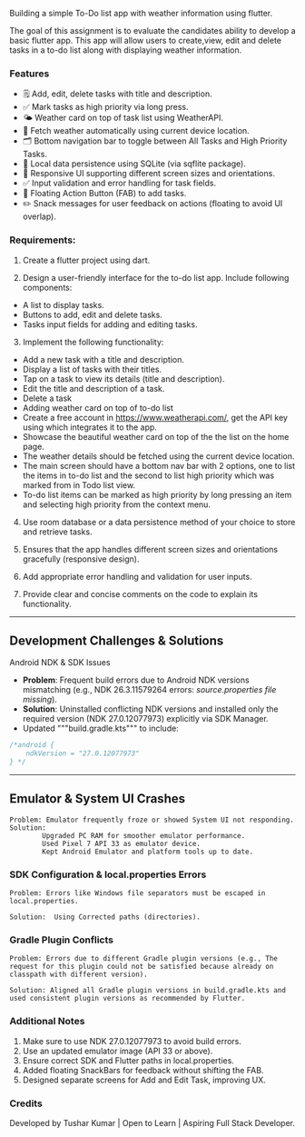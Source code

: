 Building a simple To-Do list app with weather information using flutter.

The goal of this assignment is to evaluate the candidates ability to develop a basic flutter app.
This app will allow users to create,view, edit and delete tasks in a to-do list along with 
displaying weather information.

### Features
- 🗒️ Add, edit, delete tasks with title and description.
- ✅ Mark tasks as high priority via long press.
- 🌤️ Weather card on top of task list using WeatherAPI.
- 📍 Fetch weather automatically using current device location.
- 🗂️ Bottom navigation bar to toggle between All Tasks and High Priority Tasks.
- 💾 Local data persistence using SQLite (via sqflite package).
- 📱 Responsive UI supporting different screen sizes and orientations.
- ✅ Input validation and error handling for task fields.
- 🎨 Floating Action Button (FAB) to add tasks.
- ✏️ Snack messages for user feedback on actions (floating to avoid UI overlap).

### Requirements:
1.  Create a flutter project using dart.

2. Design a user-friendly interface for the to-do list app. Include following components:
- A list to display tasks.
- Buttons to add, edit and delete tasks.
- Tasks input fields for adding and editing tasks.

3. Implement the following functionality:
   
- Add a new task with a title and description.
- Display a list of tasks with their titles.
- Tap on a task to view its details (title and description).
- Edit the title and description of a task.
- Delete a task
- Adding weather card on top of to-do list
- Create a free account in https://www.weatherapi.com/, get the API key using which integrates it to the app.
- Showcase the beautiful weather card on top of the the list on the home page.
- The weather details should be fetched using the current device location.
- The main screen should have a bottom nav bar with 2 options, one to list the items in to-do list and the second to list high priority which was marked from in Todo list view.
- To-do list items can be marked as high priority by long pressing an item and selecting high priority from the context menu.

4. Use room database or a data persistence method of your choice to store and retrieve tasks.

5. Ensures that the app handles different screen sizes and orientations gracefully (responsive design).

6. Add appropriate error handling and validation for user inputs.

7. Provide clear and concise comments on the code to explain its functionality.

---

## Development Challenges & Solutions

Android NDK & SDK Issues

- **Problem**: Frequent build errors due to Android NDK versions mismatching (e.g., NDK 26.3.11579264 errors: *source.properties file missing*).
- **Solution**: Uninstalled conflicting NDK versions and installed only the required version (NDK 27.0.12077973) explicitly via SDK Manager.
- Updated """build.gradle.kts""" to include:
```kotlin
/*android {
    ndkVersion = "27.0.12077973"
} */ 
```

---

## Emulator & System UI Crashes
    Problem: Emulator frequently froze or showed System UI not responding.
    Solution:
            Upgraded PC RAM for smoother emulator performance.
            Used Pixel 7 API 33 as emulator device.
            Kept Android Emulator and platform tools up to date.

### SDK Configuration & local.properties Errors
    Problem: Errors like Windows file separators must be escaped in local.properties.

    Solution:  Using Corrected paths (directories).

### Gradle Plugin Conflicts
    Problem: Errors due to different Gradle plugin versions (e.g., The request for this plugin could not be satisfied because already on classpath with different version).

    Solution: Aligned all Gradle plugin versions in build.gradle.kts and used consistent plugin versions as recommended by Flutter.

### Additional Notes
1. Make sure to use NDK 27.0.12077973 to avoid build errors.
2. Use an updated emulator image (API 33 or above).
3. Ensure correct SDK and Flutter paths in local.properties.
4. Added floating SnackBars for feedback without shifting the FAB.
5. Designed separate screens for Add and Edit Task, improving UX.

### Credits
Developed by Tushar Kumar | Open to Learn | Aspiring Full Stack Developer.
